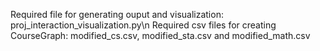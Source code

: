 Required file for generating ouput and visualization: proj_interaction_visualization.py\n
Required csv files for creating CourseGraph: modified_cs.csv, modified_sta.csv and modified_math.csv
